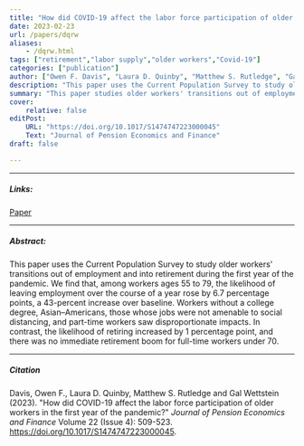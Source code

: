 ```yaml
---
title: "How did COVID-19 affect the labor force participation of older workers in the first year of the pandemic?" 
date: 2023-02-23
url: /papers/dqrw
aliases: 
    - /dqrw.html
tags: ["retirement","labor supply","older workers","Covid-19"]
categories: ["publication"]
author: ["Owen F. Davis", "Laura D. Quinby", "Matthew S. Rutledge", "Gal Wettstein"]
description: "This paper uses the Current Population Survey to study older workers' transitions out of employment and into retirement during the first year of the pandemic.  " 
summary: "This paper studies older workers' transitions out of employment and into retirement during the first year of the pandemic. While the likelihood of retiring increased by 1 percentage point, there was no immediate retirement boom for full-time workers under 70."
cover:
    relative: false
editPost:
    URL: "https://doi.org/10.1017/S1474747223000045"
    Text: "Journal of Pension Economics and Finance"
draft: false 

---
```


---

##### Links:

[Paper](https://doi.org/10.1017/S1474747223000045)

---

##### Abstract:

This paper uses the Current Population Survey to study older workers' transitions out of employment and into retirement during the first year of the pandemic. We find that, among workers ages 55 to 79, the likelihood of leaving employment over the course of a year rose by 6.7 percentage points, a 43-percent increase over baseline. Workers without a college degree, Asian–Americans, those whose jobs were not amenable to social distancing, and part-time workers saw disproportionate impacts. In contrast, the likelihood of retiring increased by 1 percentage point, and there was no immediate retirement boom for full-time workers under 70.

---

##### Citation

Davis, Owen F., Laura D. Quinby, Matthew S. Rutledge and Gal Wettstein (2023). "How did COVID-19 affect the labor force participation of older workers in the first year of the pandemic?" *Journal of Pension Economics and Finance* Volume 22 (Issue 4): 509-523. https://doi.org/10.1017/S1474747223000045.



